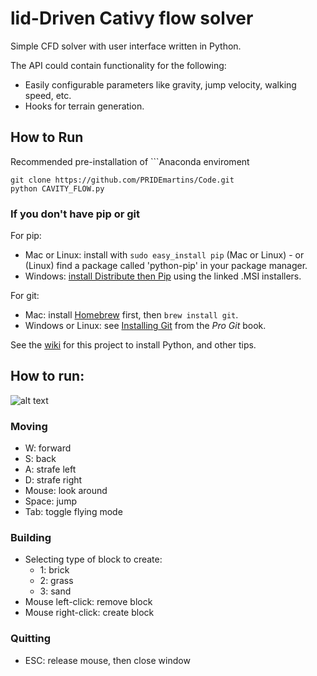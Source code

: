 # lid-Driven Cativy flow solver

Simple CFD solver with user interface written in Python.

The API could contain functionality for the following:

- Easily configurable parameters like gravity, jump velocity, walking speed, etc.
- Hooks for terrain generation.

## How to Run

Recommended pre-installation of ```Anaconda enviroment

```shell
git clone https://github.com/PRIDEmartins/Code.git
python CAVITY_FLOW.py
```

### If you don't have pip or git

For pip:

- Mac or Linux: install with `sudo easy_install pip` (Mac or Linux) - or (Linux) find a package called 'python-pip' in your package manager.
- Windows: [install Distribute then Pip](http://stackoverflow.com/a/12476379/992887) using the linked .MSI installers.

For git:

- Mac: install [Homebrew](http://mxcl.github.com/homebrew/) first, then `brew install git`.
- Windows or Linux: see [Installing Git](http://git-scm.com/book/en/Getting-Started-Installing-Git) from the _Pro Git_ book.

See the [wiki](https://github.com/fogleman/Minecraft/wiki) for this project to install Python, and other tips.

## How to run:

![alt text](https://1drv.ms/u/s!Ao2qdFkyoOVdjqQam3q_9aYB7eNgTg?e=4iHgbL)

### Moving

- W: forward
- S: back
- A: strafe left
- D: strafe right
- Mouse: look around
- Space: jump
- Tab: toggle flying mode

### Building

- Selecting type of block to create:
    - 1: brick
    - 2: grass
    - 3: sand
- Mouse left-click: remove block
- Mouse right-click: create block

### Quitting

- ESC: release mouse, then close window
